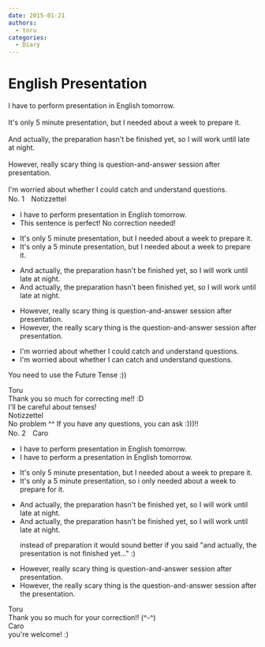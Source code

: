 ```yaml
---
date: 2015-01-21
authors:
  - toru
categories:
  - Diary
---
```


<h1 id="subject_show">English Presentation</h1>
<div class="date" hidden>Jan 21, 2015 20:44</div>
<div id="post"><div id="body_show_ori">
I have to perform presentation in English tomorrow.<br/><br/>It's only 5 minute presentation, but I needed about a week to prepare it.<br/><br/>And actually, the preparation hasn't be finished yet, so I will work until late at night.<br/><br/>However, really scary thing is question-and-answer session after presentation.<br/><br/>I'm worried about whether I could catch and understand questions.
</div></div>

<!-- more -->

<div id="block"><div class="first_name"> No. 1　<span class="just_name">Notizzettel</span></div><div id="block2">
<ul class="correction_field">
<li class="incorrect">I have to perform presentation in English tomorrow.</li>
<li class="corrected perfect">This sentence is perfect! No correction needed!</li>
</ul>
<ul class="correction_field">
<li class="incorrect">It's only 5 minute presentation, but I needed about a week to prepare it.</li>
<li class="corrected correct">
It's only <span class="f_blue">a</span> 5 minute presentation, but I need<span class="sline">ed</span> about a week to prepare it.
</li>
</ul>
<ul class="correction_field">
<li class="incorrect">And actually, the preparation hasn't be finished yet, so I will work until late at night.</li>
<li class="corrected correct">
And actually, the preparation hasn't be<span class="f_blue">en</span> finished yet, so I will work until late at night.
</li>
</ul>
<ul class="correction_field">
<li class="incorrect">However, really scary thing is question-and-answer session after presentation.</li>
<li class="corrected correct">
However, <span class="f_blue">the</span> really scary thing is <span class="f_blue">the</span> question-and-answer session after presentation.
</li>
</ul>
<ul class="correction_field">
<li class="incorrect">I'm worried about whether I could catch and understand questions.</li>
<li class="corrected correct">
I'm worried about whether I <span class="f_blue">can</span> catch and understand questions.
</li>
</ul>
<p class="comment_small">
 You need to use the Future Tense :))
</p>

</div><div class="name"><span class="just_name">Toru</span><br>
Thank you so much for correcting me!! :D<br/>I'll be careful about tenses!
</div>
<div class="name"><span class="just_name">Notizzettel</span><br>
No problem ^^ If you have any questions, you can ask :)))!!
</div>
</div>
<div id="block"><div class="first_name"> No. 2　<span class="just_name">Caro</span></div><div id="block2">
<ul class="correction_field">
<li class="incorrect">I have to perform presentation in English tomorrow.</li>
<li class="corrected correct">
I have to perform <span class="f_blue">a </span>presentation in English tomorrow.
</li>
</ul>
<ul class="correction_field">
<li class="incorrect">It's only 5 minute presentation, but I needed about a week to prepare it.</li>
<li class="corrected correct">
It's <span class="sline">only</span> <span class="f_blue">a </span>5 minute presentation, <span class="f_blue">so i only</span> needed about a week to prepare <span class="f_blue">for </span>it.
</li>
</ul>
<ul class="correction_field">
<li class="incorrect">And actually, the preparation hasn't be finished yet, so I will work until late at night.</li>
<li class="corrected correct">
And actually, the <span class="f_blue">preparation</span> hasn't be finished yet, so I will work until late at night.
<p class="correction_comment">instead of preparation it would sound better if you said "and actually, the presentation is not finished yet..." :)</p>
</li>
</ul>
<ul class="correction_field">
<li class="incorrect">However, really scary thing is question-and-answer session after presentation.</li>
<li class="corrected correct">
However, <span class="f_blue">the </span>really scary thing is <span class="f_blue">the </span>question-and-answer session after <span class="f_blue">the </span>presentation.
</li>
</ul>
</div><div class="name"><span class="just_name">Toru</span><br>
Thank you so much for your correction!! (^-^)
</div>
<div class="name"><span class="just_name">Caro</span><br>
you're welcome! :)
</div>
</div>
